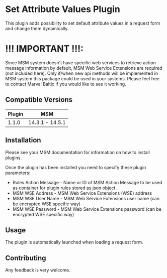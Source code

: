 # Set Attribute Values Plugin

This plugin adds possibility to set default attribute values in a request form and change them dynamically.

# !!! IMPORTANT !!!:
Since MSM system doesn't have specific web services to retrieve action message information by default, MSM Web Service Extensions are required (not included here).
Only if/when new api methods will be implemented in MSM system this package could be used in your systems.
Please feel free to contact Marval Baltic if you would like to see it working.

## Compatible Versions

| Plugin  | MSM              |
|---------|------------------|
| 1.1.0   | 14.3.1 - 14.5.1  |

## Installation

Please see your MSM documentation for information on how to install plugins.

Once the plugin has been installed you need to specify these plugin parameters:
* Rules Action Message - Name or ID of MSM Action Message to be used as container for plugin rules stored as json object.
* MSM WSE Address - MSM Web Service Extensions (WSE) address
* MSM WSE User Name - MSM Web Service Extensions user name (can be encrypted WSE specific way)
* MSM WSE Password - MSM Web Service Extensions password (can be encrypted WSE specific way)

## Usage

The plugin is automatically launched when loading a request form.

## Contributing

 Any feedback is very welcome.